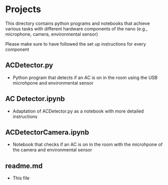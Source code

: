 <h1>Projects</h1>

This directory contains python programs and notebooks that achieve various tasks with different hardware components of the nano (e.g., microphone, camera, environmental sensor)

Please make sure to have followed the set up instructions for every component

<h2>ACDetector.py</h2>

* Python program that detects if an AC is on in the room using the USB microhpone and environmental sensor

<h2>AC Detector.ipynb</h2>

* Adaptation of ACDetector.py as a notebook with more detailed instructions

<h2>ACDetectorCamera.ipynb</h2>

* Notebook that checks if an AC is on in the room with the microhpone of the camera and environmental sensor

<h2>readme.md</h2>

* This file
